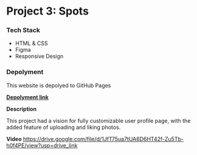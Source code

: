 # Project 3: Spots

### Tech Stack 

* HTML & CSS 
* Figma  
* Responsive Design  

### Depolyment 

This website is depolyed to GitHub Pages

[**Depolyment link**](https://theodore-shellman.github.io/se_project_spots/)
  
**Description**
  
This project had a vision for fully customizable user profile page, with the added feature of uploading and liking photos.
  
**Video**
https://drive.google.com/file/d/1JfT75ua7tUA6D6HT42f-Zu5Tb-h0f4PE/view?usp=drive_link
